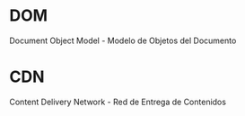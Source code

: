 # DOM
Document Object Model - Modelo de Objetos del Documento

# CDN
Content Delivery Network - Red de Entrega de Contenidos 